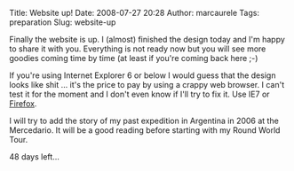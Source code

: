 Title: Website up!
Date: 2008-07-27 20:28
Author: marcaurele
Tags: preparation
Slug: website-up

Finally the website is up. I (almost) finished the design today and I'm
happy to share it with you. Everything is not ready now but you will see
more goodies coming time by time (at least if you're coming back here
;-)

</p>

If you're using Internet Explorer 6 or below I would guess that the
design looks like shit ... it's the price to pay by using a crappy web
browser. I can't test it for the moment and I don't even know if I'll
try to fix it. Use IE7 or [Firefox][].

</p>

I will try to add the story of my past expedition in Argentina in 2006
at the Mercedario. It will be a good reading before starting with my
Round World Tour.

</p>

48 days left...

</p>

  [Firefox]: http://www.mozilla.com
